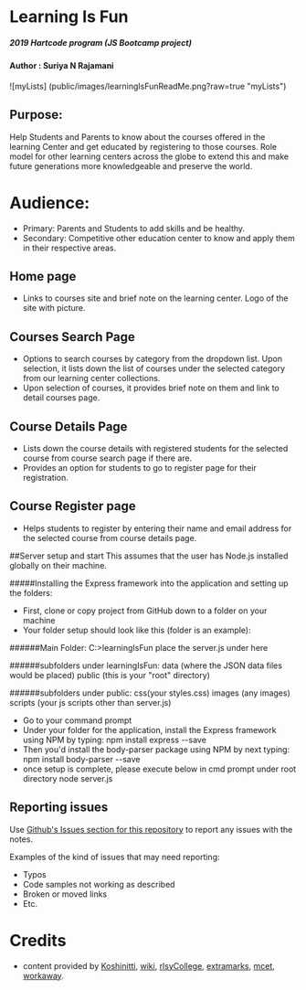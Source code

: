 # Learning Is Fun  
##### 2019 Hartcode program (JS Bootcamp project)
#### Author : Suriya N Rajamani

![myLists] (public/images/learningIsFunReadMe.png?raw=true "myLists")

## Purpose:
Help Students and Parents to know about the courses offered in the learning Center and get educated by registering to those courses.
Role model for other learning centers across the globe to extend this and make future generations more knowledgeable and preserve the world.

# Audience:
- Primary: Parents and Students to add skills and be healthy.
- Secondary: Competitive other education center to know and apply them in their respective areas.

## Home page
- Links to courses site and brief note on the learning center. Logo of the site with picture.

## Courses Search Page
- Options to search courses by category from the dropdown list. Upon selection, it lists down the list of courses under the selected category from our learning center collections.
- Upon selection of courses, it provides brief note on them and link to detail courses page.

## Course Details Page
- Lists down the course details with registered students for the selected course from course search page if there are.
- Provides an option for students to go to register page for their registration.

## Course Register page
- Helps students to register by entering their name and email address for the selected course from course details page.

##Server setup and start
This assumes that the user has Node.js installed globally on their machine.

#####Installing the Express framework into the application and setting up the folders:
- First, clone or copy project from GitHub down to a folder on your machine
- Your folder setup should look like this (folder is an example):

######Main Folder:
C:>learningIsFun place the server.js under here

######subfolders under learningIsFun: 
data (where the JSON data files would be placed) public (this is your "root" directory)

######subfolders under public: 
css(your styles.css) images (any images) scripts (your js scripts other than server.js)
- Go to your command prompt
- Under your folder for the application, install the Express framework using NPM by typing:
npm install express --save
- Then you'd install the body-parser package using NPM by next typing:
npm install body-parser --save
- once setup is complete, please execute below in cmd prompt under root directory
node server.js

## Reporting issues
Use [Github's Issues section for this repository](https://github.com/Suriya1785/learningIsFun/Issues) to report any issues with the notes.

Examples of the kind of issues that may need reporting:
+ Typos
+ Code samples not working as described
+ Broken or moved links
+ Etc.

# Credits
- content provided by [Koshinitti](http://koshintti.ac.ke/courses/certificate-in-general-agriculture/), [wiki](http://www.wiki.com), [rlsyCollege](http://www.rlsycollege.ac.in/courses/ba-general),  [extramarks](https://www.extramarks.com/), [mcet](www.mcet.org/), [workaway](https://www.workaway.info/).